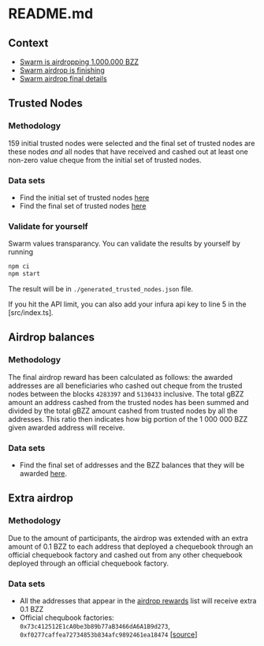 # README.md
## Context
- [Swarm is airdropping 1.000.000 BZZ](https://medium.com/ethereum-swarm/swarm-is-airdropping-1-000-000-bzz-bd3b706918d3)
- [Swarm airdrop is finishing](https://medium.com/ethereum-swarm/swarm-airdrop-is-finishing-on-21-june-2021-important-notice-to-all-participants-6a58f29017a2)
- [Swarm airdrop final details](#)

## Trusted Nodes

### Methodology
159 initial trusted nodes were selected and the final set of trusted nodes are these nodes _and_ all nodes that have received and cashed out at least one non-zero value cheque from the initial set of trusted nodes.

### Data sets
- Find the initial set of trusted nodes [here](./src/initial_trusted_nodes.json)
- Find the final set of trusted nodes [here](./trusted_nodes.json)

### Validate for yourself
Swarm values transparancy. You can validate the results by yourself by running

```sh
npm ci
npm start
```

The result will be in `./generated_trusted_nodes.json` file.

If you hit the API limit, you can also add your infura api key to line 5 in the [src/index.ts].

## Airdrop balances

### Methodology
The final airdrop reward has been calculated as follows: the awarded addresses are all beneficiaries who cashed out cheque from the trusted nodes between the blocks `4283397` and `5130433` inclusive. The total gBZZ amount an address cashed from the trusted nodes has been summed and divided by the total gBZZ amount cashed from trusted nodes by all the addresses. This ratio then indicates how big portion of the 1 000 000 BZZ given awarded address will receive.

### Data sets
- Find the final set of addresses and the BZZ balances that they will be awarded [here](./airdrop_rewards.json).

## Extra airdrop

### Methodology
Due to the amount of participants, the airdrop was extended with an extra amount of 0.1 BZZ to each address that deployed a chequebook through an official chequebook factory and cashed out from any other chequebook deployed through an official chequebook factory.

### Data sets
- All the addresses that appear in the [airdrop rewards](./airdrop_rewards.json) list will receive extra 0.1 BZZ
- Official chequbook factories: `0x73c412512E1cA0be3b89b77aB3466dA6A1B9d273`, `0xf0277caffea72734853b834afc9892461ea18474` [[source](https://github.com/ethersphere/bee/blob/6f74a2f4a3633223d45bb5b88d2dc231582f0e10/pkg/config/chain.go#L17)]
